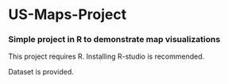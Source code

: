 # US-Maps-Project
### Simple project in R to demonstrate map visualizations

This project requires R. Installing R-studio is recommended.

Dataset is provided.
